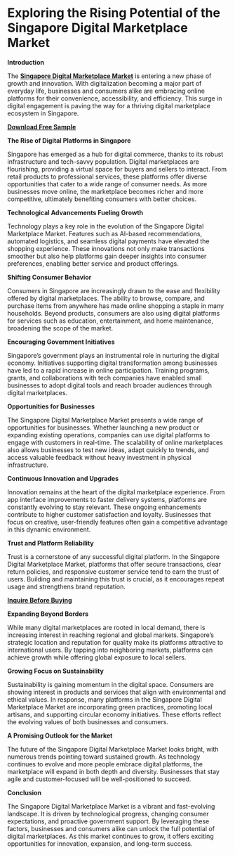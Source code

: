 # Exploring the Rising Potential of the Singapore Digital Marketplace Market

**Introduction** 

The **[Singapore Digital Marketplace Market](https://www.nextmsc.com/report/singapore-digital-marketplace-market)** is entering a new phase of growth and innovation. With digitalization becoming a major part of everyday life, businesses and consumers alike are embracing online platforms for their convenience, accessibility, and efficiency. This surge in digital engagement is paving the way for a thriving digital marketplace ecosystem in Singapore.

**[Download Free Sample](https://www.nextmsc.com/singapore-digital-marketplace-market/request-sample)**

**The Rise of Digital Platforms in Singapore** 

Singapore has emerged as a hub for digital commerce, thanks to its robust infrastructure and tech-savvy population. Digital marketplaces are flourishing, providing a virtual space for buyers and sellers to interact. From retail products to professional services, these platforms offer diverse opportunities that cater to a wide range of consumer needs. As more businesses move online, the marketplace becomes richer and more competitive, ultimately benefiting consumers with better choices.

**Technological Advancements Fueling Growth**

 Technology plays a key role in the evolution of the Singapore Digital Marketplace Market. Features such as AI-based recommendations, automated logistics, and seamless digital payments have elevated the shopping experience. These innovations not only make transactions smoother but also help platforms gain deeper insights into consumer preferences, enabling better service and product offerings.

**Shifting Consumer Behavior** 

Consumers in Singapore are increasingly drawn to the ease and flexibility offered by digital marketplaces. The ability to browse, compare, and purchase items from anywhere has made online shopping a staple in many households. Beyond products, consumers are also using digital platforms for services such as education, entertainment, and home maintenance, broadening the scope of the market.

**Encouraging Government Initiatives** 

Singapore’s government plays an instrumental role in nurturing the digital economy. Initiatives supporting digital transformation among businesses have led to a rapid increase in online participation. Training programs, grants, and collaborations with tech companies have enabled small businesses to adopt digital tools and reach broader audiences through digital marketplaces.

**Opportunities for Businesses** 

The Singapore Digital Marketplace Market presents a wide range of opportunities for businesses. Whether launching a new product or expanding existing operations, companies can use digital platforms to engage with customers in real-time. The scalability of online marketplaces also allows businesses to test new ideas, adapt quickly to trends, and access valuable feedback without heavy investment in physical infrastructure.

**Continuous Innovation and Upgrades** 

Innovation remains at the heart of the digital marketplace experience. From app interface improvements to faster delivery systems, platforms are constantly evolving to stay relevant. These ongoing enhancements contribute to higher customer satisfaction and loyalty. Businesses that focus on creative, user-friendly features often gain a competitive advantage in this dynamic environment.

**Trust and Platform Reliability** 

Trust is a cornerstone of any successful digital platform. In the Singapore Digital Marketplace Market, platforms that offer secure transactions, clear return policies, and responsive customer service tend to earn the trust of users. Building and maintaining this trust is crucial, as it encourages repeat usage and strengthens brand reputation.

**[Inquire Before Buying](https://www.nextmsc.com/singapore-digital-marketplace-market/inquire-before-buying)**

**Expanding Beyond Borders** 

While many digital marketplaces are rooted in local demand, there is increasing interest in reaching regional and global markets. Singapore’s strategic location and reputation for quality make its platforms attractive to international users. By tapping into neighboring markets, platforms can achieve growth while offering global exposure to local sellers.

**Growing Focus on Sustainability** 

Sustainability is gaining momentum in the digital space. Consumers are showing interest in products and services that align with environmental and ethical values. In response, many platforms in the Singapore Digital Marketplace Market are incorporating green practices, promoting local artisans, and supporting circular economy initiatives. These efforts reflect the evolving values of both businesses and consumers.

**A Promising Outlook for the Market** 

The future of the Singapore Digital Marketplace Market looks bright, with numerous trends pointing toward sustained growth. As technology continues to evolve and more people embrace digital platforms, the marketplace will expand in both depth and diversity. Businesses that stay agile and customer-focused will be well-positioned to succeed.

**Conclusion** 

The Singapore Digital Marketplace Market is a vibrant and fast-evolving landscape. It is driven by technological progress, changing consumer expectations, and 
proactive government support. By leveraging these factors, businesses and consumers alike can unlock the full potential of digital marketplaces. As this market continues to grow, it offers exciting opportunities for innovation, expansion, and long-term success.
